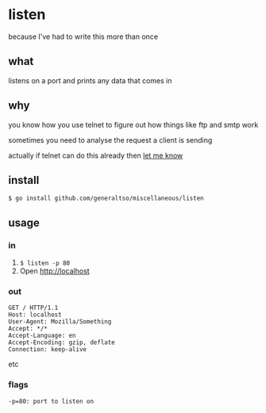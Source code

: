 # listen
because I've had to write this more than once

## what
listens on a port and prints any data that comes in

## why
you know how you use telnet to figure out how things like ftp and smtp work

sometimes you need to analyse the request a client is sending

actually if telnet can do this already then [let me know](mailto:tso@teknik.io)

## install
`$ go install github.com/generaltso/miscellaneous/listen`

## usage
### in
1. `$ listen -p 80`
2. Open [http://localhost](http://localhost)

### out
```
GET / HTTP/1.1
Host: localhost
User-Agent: Mozilla/Something
Accept: */*
Accept-Language: en
Accept-Encoding: gzip, deflate
Connection: keep-alive
```
etc

### flags
```
-p=80: port to listen on
```
